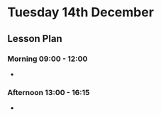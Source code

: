 # Tuesday 14th December

## Lesson Plan

### Morning 09:00 - 12:00

+ 

### Afternoon 13:00 - 16:15

+ 
